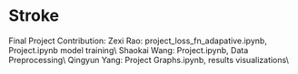 # Stroke
Final Project
Contribution:
Zexi Rao: project_loss_fn_adapative.ipynb, Project.ipynb model training\\
Shaokai Wang: Project.ipynb, Data Preprocessing\\
Qingyun Yang: Project Graphs.ipynb, results visualizations\\
